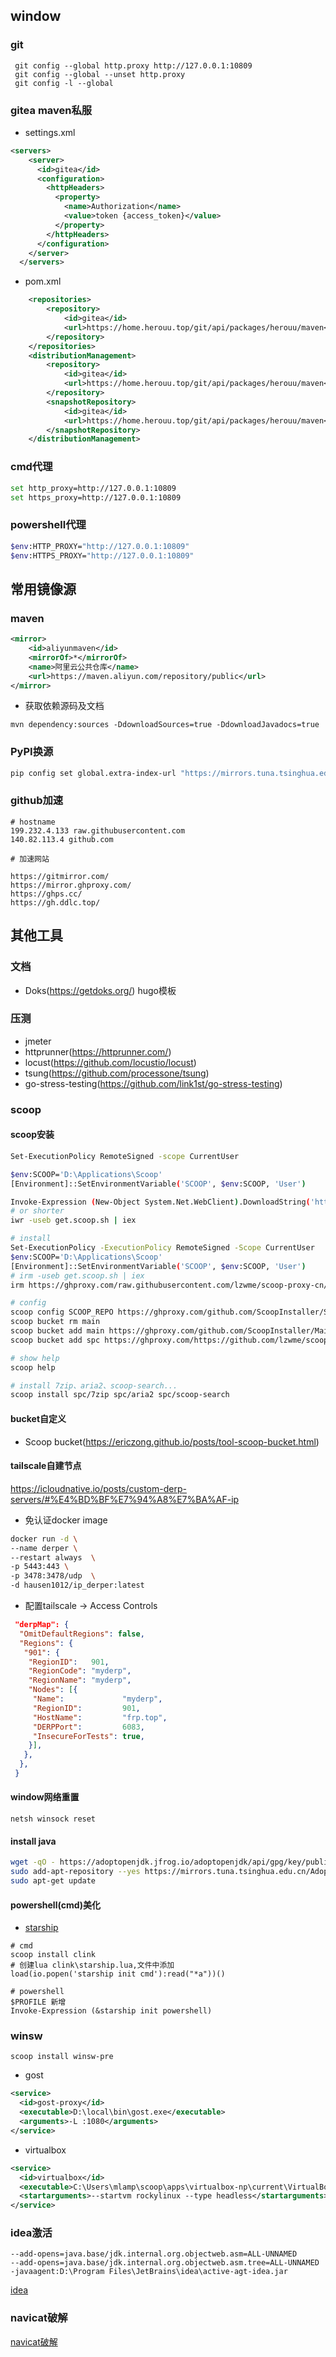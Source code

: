 ## window

### git

```shell
 git config --global http.proxy http://127.0.0.1:10809
 git config --global --unset http.proxy
 git config -l --global
```

### gitea maven私服

* settings.xml

```xml
<servers>
    <server>
      <id>gitea</id>
      <configuration>
        <httpHeaders>
          <property>
            <name>Authorization</name>
            <value>token {access_token}</value>
          </property>
        </httpHeaders>
      </configuration>
    </server>
  </servers>

```

* pom.xml

```xml
    <repositories>
        <repository>
            <id>gitea</id>
            <url>https://home.herouu.top/git/api/packages/herouu/maven</url>
        </repository>
    </repositories>
    <distributionManagement>
        <repository>
            <id>gitea</id>
            <url>https://home.herouu.top/git/api/packages/herouu/maven</url>
        </repository>
        <snapshotRepository>
            <id>gitea</id>
            <url>https://home.herouu.top/git/api/packages/herouu/maven</url>
        </snapshotRepository>
    </distributionManagement>
```

### cmd代理

```bash
set http_proxy=http://127.0.0.1:10809
set https_proxy=http://127.0.0.1:10809
```

### powershell代理

```bash
$env:HTTP_PROXY="http://127.0.0.1:10809"
$env:HTTPS_PROXY="http://127.0.0.1:10809"
```

## 常用镜像源

### maven

```xml
<mirror>
    <id>aliyunmaven</id>
    <mirrorOf>*</mirrorOf>
    <name>阿里云公共仓库</name>
    <url>https://maven.aliyun.com/repository/public</url>
</mirror>
```

* 获取依赖源码及文档

```shell
mvn dependency:sources -DdownloadSources=true -DdownloadJavadocs=true
```

### PyPI换源

```bash
pip config set global.extra-index-url "https://mirrors.tuna.tsinghua.edu.cn/pypi/web/simple"

```

### github加速

```text
# hostname
199.232.4.133 raw.githubusercontent.com
140.82.113.4 github.com

# 加速网站

https://gitmirror.com/
https://mirror.ghproxy.com/
https://ghps.cc/
https://gh.ddlc.top/

```

## 其他工具

### 文档

* Doks(<https://getdoks.org/>) hugo模板

### 压测

* jmeter
* httprunner(<https://httprunner.com/>)
* locust(<https://github.com/locustio/locust>)
* tsung(<https://github.com/processone/tsung>)
* go-stress-testing(<https://github.com/link1st/go-stress-testing>)

### scoop

#### scoop安装

```bash
Set-ExecutionPolicy RemoteSigned -scope CurrentUser

$env:SCOOP='D:\Applications\Scoop'
[Environment]::SetEnvironmentVariable('SCOOP', $env:SCOOP, 'User')

Invoke-Expression (New-Object System.Net.WebClient).DownloadString('https://get.scoop.sh')
# or shorter
iwr -useb get.scoop.sh | iex
```

```bash
# install
Set-ExecutionPolicy -ExecutionPolicy RemoteSigned -Scope CurrentUser
$env:SCOOP='D:\Applications\Scoop'
[Environment]::SetEnvironmentVariable('SCOOP', $env:SCOOP, 'User')
# irm -useb get.scoop.sh | iex
irm https://ghproxy.com/raw.githubusercontent.com/lzwme/scoop-proxy-cn/master/install.ps1 | iex

# config
scoop config SCOOP_REPO https://ghproxy.com/github.com/ScoopInstaller/Scoop
scoop bucket rm main
scoop bucket add main https://ghproxy.com/github.com/ScoopInstaller/Main
scoop bucket add spc https://ghproxy.com/https://github.com/lzwme/scoop-proxy-cn

# show help
scoop help

# install 7zip、aria2、scoop-search...
scoop install spc/7zip spc/aria2 spc/scoop-search
```

#### bucket自定义

* Scoop bucket(<https://ericzong.github.io/posts/tool-scoop-bucket.html>)

#### tailscale自建节点

<https://icloudnative.io/posts/custom-derp-servers/#%E4%BD%BF%E7%94%A8%E7%BA%AF-ip>

* 免认证docker image

```bash
docker run -d \
--name derper \
--restart always  \
-p 5443:443 \
-p 3478:3478/udp  \
-d hausen1012/ip_derper:latest
```

* 配置tailscale -> Access Controls

```json
 "derpMap": {
  "OmitDefaultRegions": false,
  "Regions": {
   "901": {
    "RegionID":   901,
    "RegionCode": "myderp",
    "RegionName": "myderp",
    "Nodes": [{
     "Name":             "myderp",
     "RegionID":         901,
     "HostName":         "frp.top",
     "DERPPort":         6083,
     "InsecureForTests": true,
    }],
   },
  },
 }

```

#### window网络重置

```shell
netsh winsock reset
```

#### install java

```bash
wget -qO - https://adoptopenjdk.jfrog.io/adoptopenjdk/api/gpg/key/public | sudo apt-key add -
sudo add-apt-repository --yes https://mirrors.tuna.tsinghua.edu.cn/AdoptOpenJDK/deb
sudo apt-get update
```

#### powershell(cmd)美化

* [starship](https://github.com/starship/starship)

```shell
# cmd 
scoop install clink 
# 创建lua clink\starship.lua,文件中添加
load(io.popen('starship init cmd'):read("*a"))()

# powershell
$PROFILE 新增
Invoke-Expression (&starship init powershell)
```

### winsw

`scoop install winsw-pre`

* gost

```xml
<service>
  <id>gost-proxy</id>
  <executable>D:\local\bin\gost.exe</executable>
  <arguments>-L :1080</arguments>
</service>
```

* virtualbox

```xml
<service>
  <id>virtualbox</id>
  <executable>C:\Users\mlamp\scoop\apps\virtualbox-np\current\VirtualBoxVM.exe</executable>
  <startarguments>--startvm rockylinux --type headless</startarguments>
</service>
```

### idea激活

```text
--add-opens=java.base/jdk.internal.org.objectweb.asm=ALL-UNNAMED
--add-opens=java.base/jdk.internal.org.objectweb.asm.tree=ALL-UNNAMED
-javaagent:D:\Program Files\JetBrains\idea\active-agt-idea.jar
```

[idea](https://herouu.github.io/idea/idea.zip)

### navicat破解

[navicat破解](https://herouu.github.io/navicat/navicat-16.1.15.zip)
